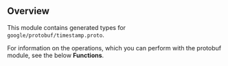 ## Overview

This module contains generated types for `google/protobuf/timestamp.proto`.

For information on the operations, which you can perform with the protobuf module, see the below **Functions**.
